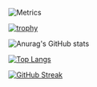 ![Metrics](https://metrics.lecoq.io/alpha-mo?template=classic&base.hireable=true&languages=1&repositories=1&achievements=1&base=header%2C%20activity%2C%20community%2C%20repositories%2C%20metadata&base.indepth=false&base.hireable=true&base.skip=false&repositories.batch=100&repositories.forks=false&repositories.affiliations=owner&languages=false&languages.limit=8&languages.threshold=0%25&languages.other=false&languages.colors=github&languages.sections=most-used&languages.indepth=false&languages.analysis.timeout=15&languages.categories=markup%2C%20programming&languages.recent.categories=markup%2C%20programming&languages.recent.load=300&languages.recent.days=14&repositories=false&repositories.featured=contact-form-server%2C%20SpringBootSecurityExample%2C%20maven-plugin-tryParse&repositories.pinned=0&repositories.starred=0&repositories.random=0&repositories.order=featured%2C%20pinned%2C%20starred%2C%20random&achievements=false&achievements.threshold=A&achievements.secrets=true&achievements.display=compact&achievements.limit=0&config.timezone=Europe%2FStockholm)

[![trophy](https://github-profile-trophy.vercel.app/?username=alpha-mo&theme=onedark)](https://github.com/alpha-mo/github-profile-trophy)

![Anurag's GitHub stats](https://github-readme-stats.vercel.app/api?username=alpha-mo&show_icons=true&theme=radical)

[![Top Langs](https://github-readme-stats.vercel.app/api/top-langs/?username=alpha-mo&langs_count=8&theme=radical)](https://github.com/alpha-mo/github-readme-stats)



[![GitHub Streak](https://streak-stats.demolab.com/?user=alpha-mo&theme=highcontrast)](https://git.io/streak-stats)

